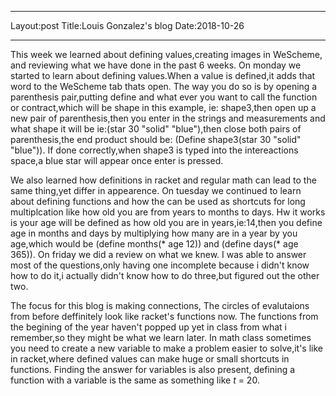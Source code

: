 _ _ _
Layout:post
Title:Louis Gonzalez's blog
Date:2018-10-26
- - -

  This week we learned about defining values,creating images in WeScheme, and reviewing what we have done in the past 6 weeks. On monday we started to learn about defining values.When a value is defined,it adds that word to the WeScheme tab thats open. The way you do so is by opening a parenthesis pair,putting define and what ever you want to call the function or contract,which will be shape in this example, ie: shape3,then open up a new pair of parenthesis,then you enter in the strings and measurements and what shape it will be ie:(star 30 "solid" "blue"),then close both pairs of parenthesis,the end product should be: (Define shape3(star 30 "solid" "blue")). If done correctly,when shape3 is typed into the intereactions space,a blue star will appear once enter is pressed.
  
  We also learned how definitions in racket and regular math can lead to the same thing,yet differ in appearence. On tuesday we continued to learn about defining functions and how the can be used as shortcuts for long multiplcation like how old you are from years to months to days. Hw it works is your age will be defined as how old you are in years,ie:14,then you define age in months and days by multiplying how many are in a year by you age,which would be (define months(* age 12)) and (define days(* age 365)). On friday we did a review on what we knew. I was able to answer most of the questions,only having one incomplete because i didn't know how to do it,i actually didn't know how to do three,but figured out the other two.
  
  The focus for this blog is making connections, The circles of evalutaions from before deffinitely look like racket's functions now. The functions from the begining of the year haven't popped up yet in class from what i remember,so they might be what we learn later. In math class sometimes you need to create a new variable to make a problem easier to solve,it's like in racket,where defined values can make huge or small shortcuts in functions. Finding the answer for variables is also present, defining a function with a variable is the same as something like *t* = 20.
